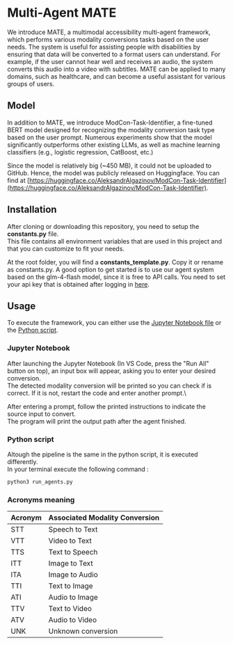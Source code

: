 # Multi-Agent MATE

We introduce MATE, a multimodal accessibility multi-agent framework, which performs various modality conversions tasks based on the user needs. The system is useful for assisting people with disabilities by ensuring that data will be converted to a format users can understand. For example, if the user cannot hear well and receives an audio, the system converts this audio into a video with subtitles. MATE can be applied to many domains, such as healthcare, and can become a useful assistant for various groups of users.

## Model

In addition to MATE, we introduce ModCon-Task-Identifier, a fine-tuned BERT model designed for recognizing the modality conversion task type based on the user prompt. Numerous experiments show that the model significantly outperforms other existing LLMs, as well as machine learning classifiers (e.g., logistic regression, CatBoost, etc.)

Since the model is relatively big (~450 MB), it could not be uploaded to GitHub. Hence, the model was publicly released on Huggingface. You can find at [https://huggingface.co/AleksandrAlgazinov/ModCon-Task-Identifier](https://huggingface.co/AleksandrAlgazinov/ModCon-Task-Identifier).

## Installation

After cloning or downloading this repository, you need to setup the **constants.py** file.\
This file contains all environment variables that are used in this project and that you can customize to fit your needs.

At the root folder, you will find a **constants_template.py**. Copy it or rename as constants.py. A good option to get started is to use our agent system based on the glm-4-flash model, since it is free to API calls. You need to set your api key that is obtained after logging in [here](https://open.bigmodel.cn).

## Usage

To execute the framework, you can either use the [Jupyter Notebook file](run_agents.ipynb) or the [Python script](run_agents.py).

### Jupyter Notebook

After launching the Jupyter Notebook (In VS Code, press the "Run All" button on top), an input box will appear, asking you to enter your desired conversion.\
The detected modality conversion will be printed so you can check if is correct. If it is not, restart the code and enter another prompt.\

After entering a prompt, follow the printed instructions to indicate the source input to convert.\
The program will print the output path after the agent finished.

### Python script

Altough the pipeline is the same in the python script, it is executed differently.\
In your terminal execute the following command :
```sh
python3 run_agents.py
```

### Acronyms meaning

| Acronym | Associated Modality Conversion |
|---------|--------------------------------|
| STT     | Speech to Text                 |
| VTT     | Video to Text                  |
| TTS     | Text to Speech                 |
| ITT     | Image to Text                  |
| ITA     | Image to Audio                 |
| TTI     | Text to Image                  |
| ATI     | Audio to Image                 |
| TTV     | Text to Video                  |
| ATV     | Audio to Video                 |
| UNK     | Unknown conversion             |

